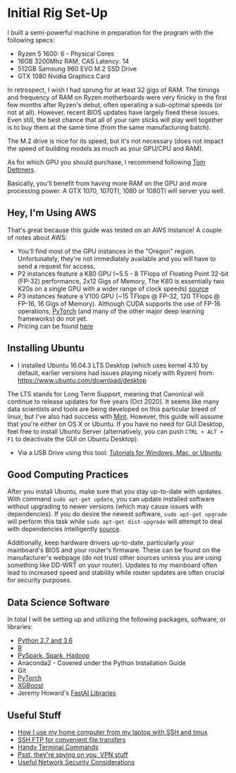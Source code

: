 # Initial Rig Set-Up

I built a semi-powerful machine in preparation for the program with the following specs:

* Ryzen 5 1600: 6 - Physical Cores
* 16GB 3200Mhz RAM, CAS Latency: 14
* 512GB Samsung 960 EVO M.2 SSD Drive
* GTX 1080 Nvidia Graphics Card

In retrospect, I wish I had sprung for at least 32 gigs of RAM.  The timings and frequency of RAM on Ryzen motherboards were very finicky in the first few months after Ryzen's debut, often operating a sub-optimal speeds (or not at all). However, recent BIOS updates have largely fixed these issues.  Even still, the best chance that all of your ram sticks will play well together is to buy them at the same time (from the same manufacturing batch).

The M.2 drive is nice for its speed, but it's not necessary (does not impact the speed of building models as much as your GPU/CPU and RAM).

As for which GPU you should purchase, I recommend following [Tom Dettmers](http://timdettmers.com/2017/04/09/which-gpu-for-deep-learning/).

Basically, you'll benefit from having more RAM on the GPU and more processing power.  A GTX 1070, 1070TI, 1080 or 1080TI will server you well.  

## Hey, I'm Using AWS

That's great because this guide was tested on an AWS instance!  A couple of notes about AWS:

* You'll find most of the GPU instances in the "Oregon" region.  Unfortunately, they're not immediately available and you will have to send a request for access.
* P2 instances feature a K80 GPU (~5.5 - 8 TFlops of Floating Point 32-bit (FP-32) performance, 2x12 Gigs of Memory, The K80 is essentially two K20s on a single GPU with a wider range of clock speeds) [source](https://aws.amazon.com/ec2/instance-types/p2/)
* P3 instances feature a V100 GPU (~15 TFlops @ FP-32, 120 TFlops @ FP-16, 16 Gigs of Memory).  Although CUDA supports the use of FP-16 operations, [PyTorch](https://github.com/pytorch/pytorch/issues/1539) (and many of the other major deep learning frameworks) do not yet.
* Pricing can be found [here](https://aws.amazon.com/ec2/pricing/on-demand/)


## Installing Ubuntu

* I installed Ubuntu 16.04.3 LTS Desktop (which uses kernel 4.10 by default, earlier versions had issues playing nicely with Ryzen) from: <https://www.ubuntu.com/download/desktop>

The LTS stands for Long Term Support, meaning that Canonical will continue to release updates for five years (Oct 2020).  It seems like many data scientists and tools are being developed on this particular breed of linux, but I've also had success with [Mint](https://linuxmint.com/).  However, this guide will assume that you're either on OS X or Ubuntu.  If you have no need for GUI Desktop, feel free to install Ubuntu Server (alternatively, you can push `CTRL + ALT + F1` to deactivate the GUI on Ubuntu Desktop).

* Via a USB Drive using this tool:
[Tutorials for Windows, Mac, or Ubuntu](https://tutorials.ubuntu.com/tutorial/tutorial-create-a-usb-stick-on-windows)

## Good Computing Practices

After you install Ubuntu, make sure that you stay up-to-date with updates.  With command `sudo apt-get update`, you can update installed software without upgrading to newer versions (which may cause issues with dependencies).  If you do desire the newest software, `sudo apt-get upgrade` will perform this task while `sudo apt-get dist-upgrade` will attempt to deal with dependencies intelligently [source](https://askubuntu.com/questions/222348/what-does-sudo-apt-get-update-do). 

Additionally, keep hardware drivers up-to-date, particularly your mainboard's BIOS and your router's firmware.  These can be found on the manufacturer's webpage (do not trust other sources unless you are using something like DD-WRT on your router).  Updates to my mainboard often lead to increased speed and stability while router updates are often crucial for security purposes.  

## Data Science Software

In total I will be setting up and utilizing the following packages, software, or libraries:

* [Python 2.7 and 3.6]()
* [R]()
* [PySpark, Spark, Hadoop]()
* Anaconda2 - Covered under the Python Installation Guide
* Git
* [PyTorch]()
* [XGBoost](xgboost.md)
* Jeremy Howard's [FastAI Libraries](https://github.com/fastai/fastai)

## Useful Stuff

* [How I use my home computer from my laptop with SSH and tmux]()
* [SSH FTP for convenient file transfers]()
* [Handy Terminal Commands]()
* [Psst, they're spying on you, VPN stuff]()
* [Useful Network Security Considerations]()
